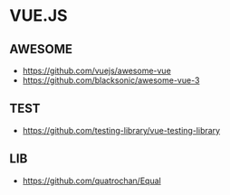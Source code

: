 # VUE.JS

## AWESOME

- https://github.com/vuejs/awesome-vue
- https://github.com/blacksonic/awesome-vue-3

## TEST

- https://github.com/testing-library/vue-testing-library

## LIB

- https://github.com/quatrochan/Equal
